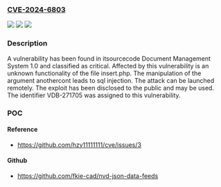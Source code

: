 ### [CVE-2024-6803](https://cve.mitre.org/cgi-bin/cvename.cgi?name=CVE-2024-6803)
![](https://img.shields.io/static/v1?label=Product&message=Document%20Management%20System&color=blue)
![](https://img.shields.io/static/v1?label=Version&message=%3D%201.0%20&color=brighgreen)
![](https://img.shields.io/static/v1?label=Vulnerability&message=CWE-89%20SQL%20Injection&color=brighgreen)

### Description

A vulnerability has been found in itsourcecode Document Management System 1.0 and classified as critical. Affected by this vulnerability is an unknown functionality of the file insert.php. The manipulation of the argument anothercont leads to sql injection. The attack can be launched remotely. The exploit has been disclosed to the public and may be used. The identifier VDB-271705 was assigned to this vulnerability.

### POC

#### Reference
- https://github.com/hzy11111111/cve/issues/3

#### Github
- https://github.com/fkie-cad/nvd-json-data-feeds

